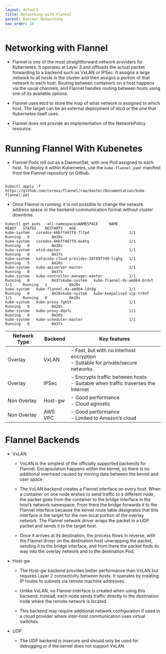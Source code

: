 ```yaml
---
layout: default
title: Networking with Flannel
parent: Rancher Networking
nav_order: 10
---
```


# Networking with Flannel


- Flannel is one of the most straightforward network providers for Kubernetes. It operates at Layer 3 and offloads the actual packet forwarding to a backend such 
as VxLAN or IPSec. It assigns a large network to all hosts in the cluster and then assigns a portion of that network to each host. Routing between containers on
a host happens via the usual channels, and Flannel handles routing between hosts using one of its available options.

- Flannel uses etcd to store the map of what network is assigned to which host. The target can be an external deployment of etcd or the one that Kubernetes itself uses.

- Flannel does not provide an implementation of the NetworkPolicy resource. 

# Running Flannel With Kubenetes

- Flannel Pods roll out as a DaemonSet, with one Pod assigned to each host. To deploy it within Kubernetes, use the `kube-flannel.yaml` manifest from the Flannel repository on Github.

```

kubectl apply -f https://github.com/coreos/flannel/raw/master/Documentation/kube-flannel.yml

```

- Once Flannel is running, it is not possible to change the network address space or the backend communication format without cluster downtime.

```
kubectl get pods --all-namespacesNAMESPACE     NAME                                      READY   STATUS    RESTARTS   AGE
kube-system   coredns-66bff467f8-7lfpd                  1/1     Running   0          8m28s
kube-system   coredns-66bff467f8-mx4tq                  1/1     Running   0          8m28s
kube-system   etcd-master                               1/1     Running   0          8m37s
kube-system   katacoda-cloud-provider-58f89f7d9-lcghg   1/1     Running   5          8m28s
kube-system   kube-apiserver-master                     1/1     Running   0          8m37s
kube-system   kube-controller-manager-master            1/1     Running   0          8m37skube-system   kube-flannel-ds-amd64-brdvt               1/1     Running   1          8m20s
kube-system   kube-flannel-ds-amd64-ldt8g               1/1     Running   0          8m28skube-system   kube-keepalived-vip-tr9nf                 1/1     Running   0          8m10s
kube-system   kube-proxy-7gk5t                          1/1     Running   0          8m28s
kube-system   kube-proxy-dqn7c                          1/1     Running   0          8m20s
kube-system   kube-scheduler-master                     1/1     Running   0          8m37s

```


| Network Type 	| Backend 	| Key features                                                                       	|
|--------------	|---------	|------------------------------------------------------------------------------------	|
| Overlay      	| VxLAN   	| - Fast, but with no interhost encryption<br>- Suitable for private/secure networks 	|
| Overlay      	| IPSec   	| - Encrypts traffic between hosts<br>- Suitable when traffic traverses the Internet 	|
| Non Overlay  	| Host-gw 	| - Good performance<br>- Cloud agnostic                                             	|
| Non Overlay  	| AWS VPC 	| - Good performance<br>- Limited to Amazon’s cloud                                  	|

# Flannel Backends 

- VxLAN
   - VxLAN is the simplest of the officially supported backends for Flannel. Encapsulation happens within the kernel, so there is no additional overhead caused by moving data between the kernel and user space
   
   - The VxLAN backend creates a Flannel interface on every host. When a container on one node wishes to send traffic to a different node, the packet goes from the container to the bridge interface in the host’s network namespace. From there the bridge forwards it to the Flannel interface because the kernel route table designates that this interface is the target for the non-local portion of the overlay network. The Flannel network driver wraps the packet in a UDP packet and sends it to the target host.
   
   - Once it arrives at its destination, the process flows in reverse, with the Flannel driver on the destination host unwrapping the packet, sending it to the bridge interface, and from there the packet finds its way into the overlay network and to the destination Pod.
   
-  Host-gw
   
    - The Host-gw backend provides better performance than VxLAN but requires Layer 2 connectivity between hosts. It operates by creating IP routes to subnets via remote machine addresses
    
    - Unlike VxLAN, no Flannel interface is created when using this backend. Instead, each node sends traffic directly to the destination node where the remote network is located.
    
    - This backend may require additional network configuration if used in a cloud provider where inter-host communication uses virtual switches.
- UDP
    - The UDP backend is insecure and should only be used for debugging or if the kernel does not support VxLAN.  
    
    
